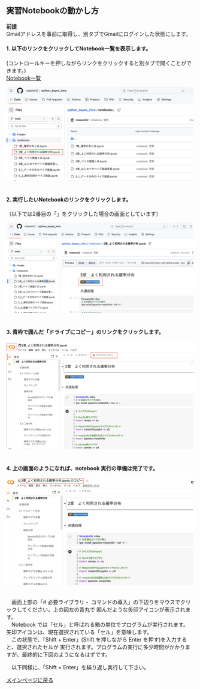 ## 実習Notebookの動かし方

**前提**  
Gmailアドレスを事前に取得し、別タブでGmailにログインした状態にします。


#### 1. 以下のリンクをクリックしてNotebook一覧を表示します。  
(コントロールキーを押しながらリンクをクリックすると別タブで開くことができます。)   
[Notebook一覧](../notebooks/)
<!---
[Notebook一覧](../notebooks/){:target="_blank" rel="noopener"} 
<p><a href="../notebooks" target="_blank">Notebook一覧</a></p>
-->  


<div align="left">
<img src="../images/step1.png" width="500">
</div>
<br>

#### 2. 実行したいNotebookのリンクをクリックします。  

（以下では2番目の「」をクリックした場合の画面としています）

<div align="left">
<img src="../images/step2.png" width="500">
</div>
<br>

#### 3. 青枠で囲んだ「ドライブにコピー」のリンクをクリックします。

<div align="left">
<img src="../images/step3.png" width="500">
</div>
<br>


#### 4. 上の画面のようになれば、notebook 実行の準備は完了です。

<div align="left">
<img src="../images/step4.png" width="500">
</div>
<br>


　画面上部の「# 必要ライブラリ・ コマンドの導入」の下辺りをマウスでクリックしてください。上の図左の青丸で 囲んだような矢印アイコンが表示されます。  
　Notebook では「セル」と呼ばれる箱の単位でプログラムが実行されます。 矢印アイコンは、現在選択されている「セル」を意味します。  
　この状態で、「Shift + Enter」(Shift を押しながら Enter を押す)を入力すると、選択されたセルが 実行されます。プログラムの実行に多少時間がかかりますが、最終的に下図のようになるはずです。



　以下同様に、「Shift + Enter」を繰り返し実行して下さい。

[メインページに戻る](../README.md)
